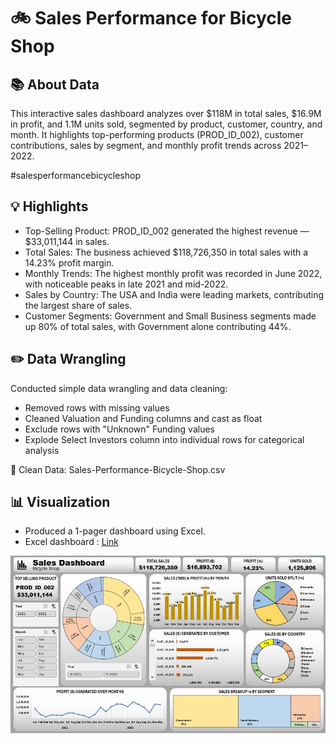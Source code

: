 # 🚲 Sales Performance for Bicycle Shop

## 📚 About Data
This interactive sales dashboard analyzes over $118M in total sales, $16.9M in profit, and 1.1M units sold, segmented by product, customer, country, and month. It highlights top-performing products (PROD_ID_002), customer contributions, sales by segment, and monthly profit trends across 2021–2022.

#salesperformancebicycleshop

## 💡 Highlights

- Top-Selling Product: PROD_ID_002 generated the highest revenue — $33,011,144 in sales.
- Total Sales: The business achieved $118,726,350 in total sales with a 14.23% profit margin.
- Monthly Trends: The highest monthly profit was recorded in June 2022, with noticeable peaks in late 2021 and mid-2022.
- Sales by Country: The USA and India were leading markets, contributing the largest share of sales.
- Customer Segments: Government and Small Business segments made up 80% of total sales, with Government alone contributing 44%.

## ✏️ Data Wrangling
Conducted simple data wrangling and data cleaning:

- Removed rows with missing values
- Cleaned Valuation and Funding columns and cast as float
- Exclude rows with "Unknown" Funding values
- Explode Select Investors column into individual rows for categorical analysis

📍 Clean Data: Sales-Performance-Bicycle-Shop.csv

## 📊 Visualization
- Produced a 1-pager dashboard using Excel.
- Excel dashboard : [Link](https://drive.google.com/uc?export=download&id=1A3GB8K0NfBIUpE0PzM2SLUkuxeDQLmqL)

![Sales Performance for Bicycle Shop](./Sales-Performance-Bicycle-Shop.jpg)
